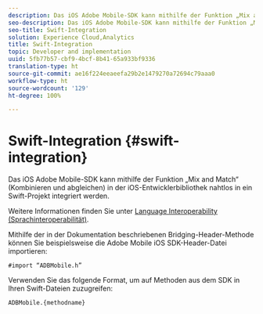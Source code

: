 ```yaml
---
description: Das iOS Adobe Mobile-SDK kann mithilfe der Funktion „Mix and Match“ (Kombinieren und abgleichen) in der iOS-Entwicklerbibliothek nahtlos in ein Swift-Projekt integriert werden.
seo-description: Das iOS Adobe Mobile-SDK kann mithilfe der Funktion „Mix and Match“ (Kombinieren und abgleichen) in der iOS-Entwicklerbibliothek nahtlos in ein Swift-Projekt integriert werden.
seo-title: Swift-Integration
solution: Experience Cloud,Analytics
title: Swift-Integration
topic: Developer and implementation
uuid: 5fb77b57-cbf9-4bcf-8b41-65a933bf9336
translation-type: ht
source-git-commit: ae16f224eeaeefa29b2e1479270a72694c79aaa0
workflow-type: ht
source-wordcount: '129'
ht-degree: 100%

---
```



# Swift-Integration {#swift-integration}

Das iOS Adobe Mobile-SDK kann mithilfe der Funktion „Mix and Match“ (Kombinieren und abgleichen) in der iOS-Entwicklerbibliothek nahtlos in ein Swift-Projekt integriert werden.

Weitere Informationen finden Sie unter [Language Interoperability (Sprachinteroperabilität)](https://developer.apple.com/documentation/swift#2984801.html).

Mithilfe der in der Dokumentation beschriebenen Bridging-Header-Methode können Sie beispielsweise die Adobe Mobile iOS SDK-Header-Datei importieren:

```
#import “ADBMobile.h”
```

Verwenden Sie das folgende Format, um auf Methoden aus dem SDK in Ihren Swift-Dateien zuzugreifen:

```
ADBMobile.{methodname}
```

